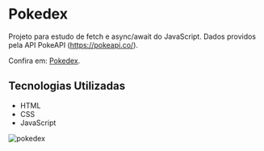 # Pokedex
Projeto para estudo de fetch e async/await do JavaScript. Dados providos pela API PokeAPI (https://pokeapi.co/).

Confira em: <a href="https://franciscodavi.github.io/pokedex/" target="_blank">Pokedex</a>.

## Tecnologias Utilizadas
- HTML
- CSS
- JavaScript

![pokedex](https://github.com/FranciscoDavi/pokedex/assets/51896688/7ae33089-8c2d-42ec-b823-0b61da6534c5)

